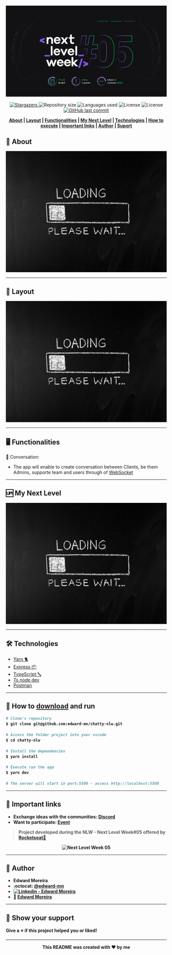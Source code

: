 <p align="center">
  <img src="./wallpapers/nlw05-logo.png" alt="Logo NLW 05"/>
</p>

<p align="center">	
  <a href="https://github.com/edward-mn/chatty-nlw/stargazers">
    <img alt="Stargazers" src="https://img.shields.io/github/stars/edward-mn/chatty-nlw?color=993399&logo=github">
  </a>
  
  <img alt="Repository size" src="https://img.shields.io/github/repo-size/edward-mn/chatty-nlw?color=9966cc">
  
  <img alt="Languages used" src="https://img.shields.io/github/languages/count/edward-mn/chatty-nlw?color=E0b0ff">
  
  <img alt="License" src="https://img.shields.io/badge/license-MIT-FFFFFF">
  
  <img alt="License" src="https://img.shields.io/badge/trail-Node.js-3C873A">
  
  <a href="https://github.com/edward-mn/chatty-nlw/commits/master">
    <img alt="GitHub last commit" src="https://img.shields.io/github/last-commit/edward-mn/chatty-nlw?color=#6050A8">
  </a> 
</p>

<strong>
  <p align="center">
    <a href="#-about">About</a> |
    <a href="#-layout">Layout</a> |
    <a href="#-functionalities">Functionalities</a> |
    <a href="#-my-next-level">My Next Level</a> | 
    <a href="#-technologies">Technologies</a> |
    <a href="#-how-to-download-and-run">How to execute</a> | 
    <a href="#-important-links">Important links</a> | 
    <a href="#-author">Author</a> | 
    <a href="#-show-your-support">Suport</a>
  </p>
</strong>

## 💁 About

<p align="center">
  <img src="./wallpapers/loading.png" alt="Loading wallpaper"/>
</p>

---

## 🎨 Layout

<p align="center">
  <img src="./wallpapers/loading.png" alt="Loading wallpaper"/>
</p>

---

## 🖥 Functionalities

💭 Conversation:
- The app will enable to create conversation between Clients, be them Admins, supporte team and users through of [WebSocket](https://developer.mozilla.org/pt-BR/docs/Web/API/WebSockets_API)

---

## 🆙 My Next Level

<p align="center">
  <img src="./wallpapers/loading.png" alt="Loading wallpaper"/>
</p>

---

## 🛠 Technologies 
- [Yarn 🐈](https://yarnpkg.com/)
- [Express 📦](https://github.com/expressjs/express)
- [TypeScript 🔤](https://www.typescriptlang.org/)
- [Ts node dev](https://www.npmjs.com/package/ts-node-dev)
- [Postman](https://www.postman.com/)

---

## 👷 How to [download](https://github.com/edward-mn/chatty-nlw/archive/master.zip) and <b>run<b>
```bash
# Clone's repository
$ git clone git@github.com:edward-mn/chatty-nlw.git

# Access the folder project into your vscode
$ cd chatty-nlw

# Install the dependencies
$ yarn install

# Execute run the app 
$ yarn dev

# The server will start in port:5500 - access http://localhost:5500
```
---

## 🔗 Important links

- Exchange ideas with the communities: [Discord](https://click.convertkit-mail4.com/38uwo56e62hkhlrgz9tr/reh8hohqe2r55ks2/aHR0cDovL3N0YXJ0ZXItYm90LnJvY2tldHNlYXQuZGV2L2FwaS9kaXNjb3JkL2xvZ2luP3BhcmFtPU1XWXdOV0kzWlRjdFpEQXpOUzAwT0RZNUxXRXpOVFF0TnpRME9EZzJaalkyTkRJNQ==)
- Want to participate: [Event](https://nextlevelweek.com/convite/edward-mn)

> Project developed during the **NLW - Next Level Week#05** offered by [Rocketseat🚀](https://rocketseat.com.br/)

<p align="center">
  <img src="./wallpapers/nlw05-full.png.png" alt="Next Level Week 05"/>
</p>

---

## 🦹‍ Author

* **Edward Moreira**
* :octocat: [@edward-mn](https://github.com/edward-mn)
* <a href="https://www.linkedin.com/in/edward-moreira-5b3056115/">
    <img alt="Linkedin - Edward Moreira" src="https://img.shields.io/badge/-Edward--Moreira-blue?style=flat-square&logo=Linkedin&logoColor=white&link=https://www.linkedin.com/in/edward-moreira-5b3056115/">
  </a>
* :rocket: [Edward Moreira](https://app.rocketseat.com.br/me/edward-moreira-do-nascimento-02578)

---

## 🤝 Show your support

Give a ⭐️ if this project helped you or liked!

***

<strong>
  <p align="center"> This README was created with ❤️ by me </p>
</strong>
